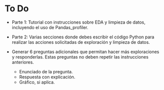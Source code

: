 # To Do

- Parte 1: Tutorial con instrucciones sobre EDA y limpieza de datos, incluyendo el uso de Pandas_profiler.
- Parte 2: Varias secciones donde debes escribir el código Python para realizar las acciones solicitadas de exploración y limpieza de datos.

- Generar 6 preguntas adicionales que permitan hacer más exploraciones y responderlas. Estas preguntas no deben repetir las instrucciones anteriores.
  - Enunciado de la pregunta.
  - Respuesta con explicación.
  - Gráfico, si aplica.
